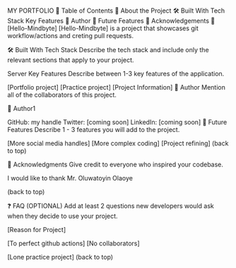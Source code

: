 MY PORTFOLIO
📗 Table of Contents
📖 About the Project
🛠 Built With
Tech Stack
Key Features
👥 Author
🔭 Future Features
🙏 Acknowledgements
📖 [Hello-Mindbyte]
[Hello-Mindbyte] is a project that showcases git workflow/actions and creting pull requests.

🛠 Built With
Tech Stack
Describe the tech stack and include only the relevant sections that apply to your project.

Server
Key Features
Describe between 1-3 key features of the application.

[Portfolio project]
[Practice project]
[Project Information]
👥 Author
Mention all of the collaborators of this project.

👤 Author1

GitHub: my handle
Twitter: [coming soon]
LinkedIn: [coming soon]
🔭 Future Features
Describe 1 - 3 features you will add to the project.

 [More social media handles]
 [More complex coding]
 [Project refining]
(back to top)

🙏 Acknowledgments
Give credit to everyone who inspired your codebase.

I would like to thank Mr. Oluwatoyin Olaoye

(back to top)

❓ FAQ (OPTIONAL)
Add at least 2 questions new developers would ask when they decide to use your project.

[Reason for Project]

[To perfect github actions]
[No collaborators]

[Lone practice project]
(back to top)